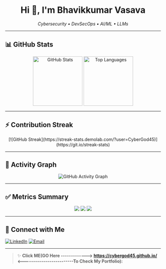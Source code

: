 <!-- Profile README – put this in a repo named exactly like your GitHub username -->

<h1 align="center">Hi 👋, I'm Bhavikkumar Vasava</h1>
<p align="center">
  <em>Cybersecurity • DevSecOps • AI/ML • LLMs</em>
</p>

---

## 📊 GitHub Stats

<p align="center">
  <!-- Overall GitHub stats -->
  <img src="https://github-readme-stats.vercel.app/api?username=CyberGod45&show_icons=true&hide_border=true&theme=tokyonight" alt="GitHub Stats" height="160"/>

  <!-- Most used languages -->
  <img src="https://github-readme-stats.vercel.app/api/top-langs/?username=CyberGod45&layout=compact&hide_border=true&theme=tokyonight" alt="Top Languages" height="160"/>
</p>

---

## ⚡ Contribution Streak

<p align="center">
  <!-- <img src="https://streak-stats.demolab.com?user=CyberGod45&theme=tokyonight&hide_border=true" alt="GitHub Streak"/> -->
  [![GitHub Streak](https://streak-stats.demolab.com/?user=CyberGod45)](https://git.io/streak-stats)
</p>

---

## 🚀 Activity Graph

<p align="center">
  <img src="https://github-readme-activity-graph.vercel.app/graph?username=CyberGod45&theme=tokyo-night&hide_border=true" alt="GitHub Activity Graph"/>
</p>

---

## ✅ Metrics Summary
<!-- These shields update dynamically with your stats -->
<p align="center">
  <img src="https://img.shields.io/github/followers/CyberGod45?label=Followers&style=for-the-badge&color=00d4ff" />
  <img src="https://img.shields.io/github/stars/CyberGod45?label=Total%20Stars&style=for-the-badge&color=00ff99" />
  <img src="https://komarev.com/ghpvc/?username=CyberGod45&label=Profile%20Views&style=for-the-badge&color=green" />
</p>

---

## 🔗 Connect with Me
[![LinkedIn](https://img.shields.io/badge/LinkedIn-Bhavikkumar%20Vasava-0e76a8?style=for-the-badge&logo=linkedin)](https://www.linkedin.com/in/bhavikkumar-vasava-b9744922a)
[![Email](https://img.shields.io/badge/Email-bhavikvasava768%40gmail.com-red?style=for-the-badge&logo=gmail)](mailto:bhavikvasava768@gmail.com)

---

> ✨ **Click ME(GO Here -------------> https://cybergod45.github.io/ <-------------------------To Check My Portfolio):**  

